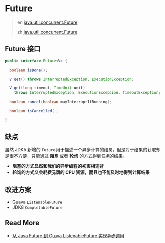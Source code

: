 # Future

> en [java.util.concurrent.Future](https://docs.oracle.com/javase/8/docs/api/java/util/concurrent/Future.html)
>
> zh [java.util.concurrent.Future](https://tool.oschina.net/uploads/apidocs/jdk-zh/java/util/concurrent/Future.html)

## Future 接口

```java
public interface Future<V> {
  
  boolean isDone();
  
  V get() throws InterruptedException, ExecutionException;

  V get(long timeout, TimeUnit unit)
    throws InterruptedException, ExecutionException, TimeoutException;
  
  boolean cancel(boolean mayInterruptIfRunning);

  boolean isCancelled();

}
```

## 缺点

虽然 JDK5 新增的 `Future` 用于描述一个异步计算的结果，但是对于结果的获取却是很不方便，只能通过 **阻塞** 或者 **轮询** 的方式得到任务的结果。

- **阻塞的方式显然和我们的异步编程的初衷相违背**
- **轮询的方式又会耗费无谓的 CPU 资源，而且也不能及时地得到计算结果**

## 改进方案

- Guava `ListenableFuture`
- JDK8 `CompletableFuture`



## Read More

- [从 Java Future 到 Guava ListenableFuture 实现异步调用](https://blog.csdn.net/pistolove/article/details/51232004)